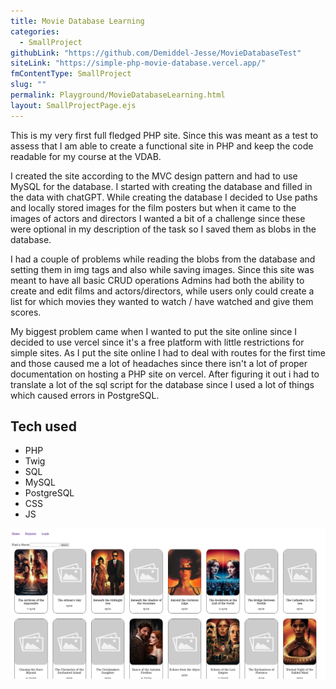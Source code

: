 ```yaml
---
title: Movie Database Learning
categories:
  - SmallProject
githubLink: "https://github.com/Demiddel-Jesse/MovieDatabaseTest"
siteLink: "https://simple-php-movie-database.vercel.app/"
fmContentType: SmallProject
slug: ""
permalink: Playground/MovieDatabaseLearning.html
layout: SmallProjectPage.ejs
---
```


<section class="c-project__about">

This is my very first full fledged PHP site. Since this was meant as a test to assess that I am able to create a functional site in PHP and keep the code readable for my course at the VDAB.

I created the site according to the MVC design pattern and had to use MySQL for the database. I started with creating the database and filled in the data with chatGPT. While creating the database I decided to Use paths and locally stored images for the film posters but when it came to the images of actors and directors I wanted a bit of a challenge since these were optional in my description of the task so I saved them as blobs in the database.

I had a couple of problems while reading the blobs from the database and setting them in img tags and also while saving images. Since this site was meant to have all basic CRUD operations Admins had both the ability to create and edit films and actors/directors, while users only could create a list for which movies they wanted to watch / have watched and give them scores.

My biggest problem came when I wanted to put the site online since I decided to use vercel since it's a free platform with little restrictions for simple sites. As I put the site online I had to deal with routes for the first time and those caused me a lot of headaches since there isn't a lot of proper documentation on hosting a PHP site on vercel. After figuring it out i had to translate a lot of the sql script for the database since I used a lot of things which caused errors in PostgreSQL.

</section>

<section class="c-project__tech">

## Tech used

- PHP
- Twig
- SQL
- MySQL
- PostgreSQL
- CSS
- JS

</section>

<section class="c-project__image">

<img src="../../assets/images/MovieDatabaseHome.png" alt="Movie database home image" />

</section>
